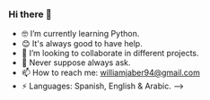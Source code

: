 ### Hi there 👋

<!--
**WilliamJaber/WilliamJaber** is a ✨ _special_ ✨ repository because its `README.md` (this file) appears on your GitHub profile.

<!-- Here are some ideas to get you started: -->

- 🤓 I’m currently learning Python.
- 😊 It's always good to have help.
- 🤝 I’m looking to collaborate in different projects.
- 💬 Never suppose always ask.
- 📫 How to reach me: williamjaber94@gmail.com
- ⚡ Languages: Spanish, English & Arabic.
-->
